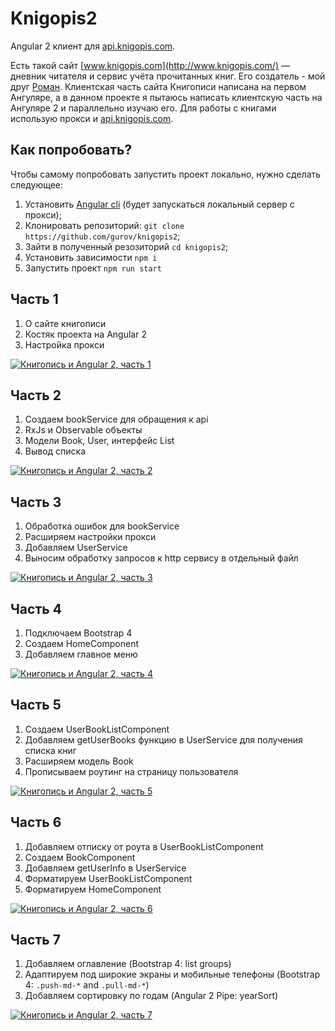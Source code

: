 # Knigopis2

Angular 2 клиент для [api.knigopis.com](https://github.com/knigopis/api.knigopis.com).

Есть такой сайт [www.knigopis.com](http://www.knigopis.com/) — дневник читателя и сервис учёта прочитанных книг. Его создатель - мой друг [Роман](http://github.com/rnixik). Клиентская часть сайта Книгописи написана на первом Ангуляре, а в данном проекте я пытаюсь написать клиентскую часть на Ангуляре 2 и параллельно изучаю его. Для работы с книгами использую прокси и [api.knigopis.com](https://github.com/knigopis/api.knigopis.com).

## Как попробовать?
Чтобы самому попробовать запустить проект локально, нужно сделать следующее:
1) Установить [Angular cli](https://cli.angular.io/) (будет запускаться локальный сервер с прокси);
2) Клонировать репозиторий: `git clone https://github.com/gurov/knigopis2`;
3) Зайти в полученный резозиторий `cd knigopis2`;
4) Установить зависимости `npm i`
5) Запустить проект `npm run start`


## Часть 1

1) О сайте книгописи
2) Костяк проекта на Angular 2
3) Настройка прокси

[![Книгопись и Angular 2, часть 1](http://img.youtube.com/vi/yC49u1Y5faE/mqdefault.jpg)](http://www.youtube.com/watch?v=yC49u1Y5faE "Книгопись и Angular 2, часть 1")

## Часть 2

1) Создаем bookService для обращения к api
2) RxJs и Observable объекты
4) Модели Book, User, интерфейс List
3) Вывод списка

[![Книгопись и Angular 2, часть 2](http://img.youtube.com/vi/TSANCWd1kNk/mqdefault.jpg)](http://www.youtube.com/watch?v=TSANCWd1kNk "Книгопись и Angular 2, часть 2")


## Часть 3

1) Обработка ошибок для bookService
2) Расширяем настройки прокси
4) Добавляем UserService
3) Выносим обработку запросов к http сервису в отдельный файл

[![Книгопись и Angular 2, часть 3](http://img.youtube.com/vi/HbL1dmYIhdQ/mqdefault.jpg)](http://www.youtube.com/watch?v=HbL1dmYIhdQ "Книгопись и Angular 2, часть 3")

## Часть 4

1) Подключаем Bootstrap 4
2) Создаем HomeComponent
3) Добавляем главное меню

[![Книгопись и Angular 2, часть 4](http://img.youtube.com/vi/s42urb3xkzY/mqdefault.jpg)](http://www.youtube.com/watch?v=s42urb3xkzY "Книгопись и Angular 2, часть 4")

## Часть 5

1) Создаем UserBookListComponent
2) Добавляем getUserBooks функцию в UserService для получения списка книг
3) Расширяем модель Book
4) Прописываем роутинг на страницу пользователя

[![Книгопись и Angular 2, часть 5](http://img.youtube.com/vi/DGSUFjsutnw/mqdefault.jpg)](http://www.youtube.com/watch?v=DGSUFjsutnw "Книгопись и Angular 2, часть 5")

## Часть 6

1) Добавляем отписку от роута в UserBookListComponent
2) Создаем BookComponent
3) Добавляем getUserInfo в UserService
4) Форматируем UserBookListComponent
4) Форматируем HomeComponent

[![Книгопись и Angular 2, часть 6](http://img.youtube.com/vi/Nt9FXoWvKpI/mqdefault.jpg)](http://www.youtube.com/watch?v=Nt9FXoWvKpI "Книгопись и Angular 2, часть 6")

## Часть 7

1) Добавляем оглавление (Bootstrap 4: list groups)
2) Адаптируем под широкие экраны и мобильные телефоны (Bootstrap 4: `.push-md-*` and `.pull-md-*`)
3) Добавляем сортировку по годам (Angular 2 Pipe: yearSort)

[![Книгопись и Angular 2, часть 7](http://img.youtube.com/vi/iwFsj2p3VOg/mqdefault.jpg)](http://www.youtube.com/watch?v=iwFsj2p3VOg "Книгопись и Angular 2, часть 7")
